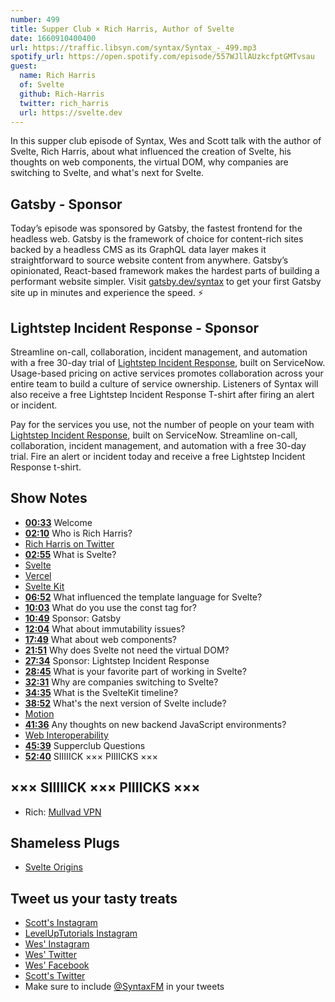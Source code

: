 ```yaml
---
number: 499
title: Supper Club × Rich Harris, Author of Svelte
date: 1660910400400
url: https://traffic.libsyn.com/syntax/Syntax_-_499.mp3
spotify_url: https://open.spotify.com/episode/557WJllAUzkcfptGMTvsau
guest:
  name: Rich Harris
  of: Svelte
  github: Rich-Harris
  twitter: rich_harris
  url: https://svelte.dev
---
```


In this supper club episode of Syntax, Wes and Scott talk with the author of Svelte, Rich Harris, about what influenced the creation of Svelte, his thoughts on web components, the virtual DOM, why companies are switching to Svelte, and what's next for Svelte.

## Gatsby - Sponsor

Today’s episode was sponsored by Gatsby, the fastest frontend for the headless web. Gatsby is the framework of choice for content-rich sites backed by a headless CMS as its GraphQL data layer makes it straightforward to source website content from anywhere. Gatsby’s opinionated, React-based framework makes the hardest parts of building a performant website simpler. Visit [gatsby.dev/syntax](https://gatsby.dev/syntax) to get your first Gatsby site up in minutes and experience the speed. ⚡️

## Lightstep Incident Response - Sponsor

Streamline on-call, collaboration, incident management, and automation with a free 30-day trial of [Lightstep Incident Response](http://lightstep.com/syntax), built on ServiceNow. Usage-based pricing on active services promotes collaboration across your entire team to build a culture of service ownership. Listeners of Syntax will also receive a free Lightstep Incident Response T-shirt after firing an alert or incident.

Pay for the services you use, not the number of people on your team with [Lightstep Incident Response](http://lightstep.com/syntax), built on ServiceNow. Streamline on-call, collaboration, incident management, and automation with a free 30-day trial. Fire an alert or incident today and receive a free Lightstep Incident Response t-shirt.

## Show Notes

- **[00:33](#t=00:33)** Welcome
- **[02:10](#t=02:10)** Who is Rich Harris?
- [Rich Harris on Twitter](https://twitter.com/rich_harris)
- **[02:55](#t=02:55)** What is Svelte?
- [Svelte](https://svelte.dev)
- [Vercel](https://vercel.com)
- [Svelte Kit](https://kit.svelte.dev)
- **[06:52](#t=06:52)** What influenced the template language for Svelte?
- **[10:03](#t=10:03)** What do you use the const tag for?
- **[10:49](#t=10:49)** Sponsor: Gatsby
- **[12:04](#t=12:04)** What about immutability issues?
- **[17:49](#t=17:49)** What about web components?
- **[21:51](#t=21:51)** Why does Svelte not need the virtual DOM?
- **[27:34](#t=27:34)** Sponsor: Lightstep Incident Response
- **[28:45](#t=28:45)** What is your favorite part of working in Svelte?
- **[32:31](#t=32:31)** Why are companies switching to Svelte?
- **[34:35](#t=34:35)** What is the SvelteKit timeline?
- **[38:52](#t=38:52)** What's the next version of Svelte include?
- [Motion](https://motion.dev)
- **[41:36](#t=41:36)** Any thoughts on new backend JavaScript environments?
- [Web Interoperability](https://en.wikipedia.org/wiki/Web_interoperability)
- **[45:39](#t=45:39)** Supperclub Questions
- **[52:40](#t=52:40)** SIIIIICK ××× PIIIICKS ×××

## ××× SIIIIICK ××× PIIIICKS ×××

- Rich: [Mullvad VPN](https://mullvad.net)

## Shameless Plugs

- [Svelte Origins](https://www.youtube.com/watch?v=kMlkCYL9qo0)

## Tweet us your tasty treats

- [Scott's Instagram](https://www.instagram.com/stolinski/)
- [LevelUpTutorials Instagram](https://www.instagram.com/LevelUpTutorials/)
- [Wes' Instagram](https://www.instagram.com/wesbos/)
- [Wes' Twitter](https://twitter.com/wesbos)
- [Wes' Facebook](https://www.facebook.com/wesbos.developer)
- [Scott's Twitter](https://twitter.com/stolinski)
- Make sure to include [@SyntaxFM](https://twitter.com/SyntaxFM) in your tweets

